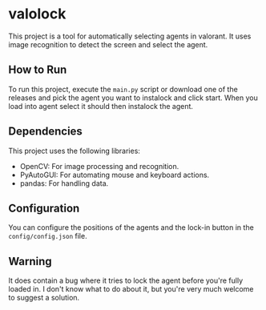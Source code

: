 # valolock

This project is a tool for automatically selecting agents in valorant. It uses image recognition to detect the screen and select the agent.

## How to Run

To run this project, execute the `main.py` script or download one of the releases and pick the agent you want to instalock and click start. When you load into agent select
it should then instalock the agent.

## Dependencies

This project uses the following libraries:

- OpenCV: For image processing and recognition.
- PyAutoGUI: For automating mouse and keyboard actions.
- pandas: For handling data.

## Configuration

You can configure the positions of the agents and the lock-in button in the `config/config.json` file.

## Warning
It does contain a bug where it tries to lock the agent before you're fully loaded in. I don't know what to do about it, but you're very much welcome to suggest a solution.